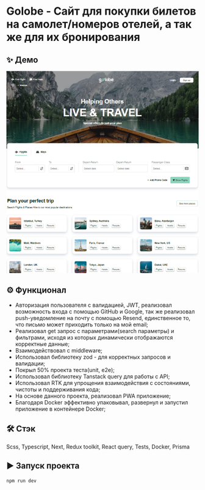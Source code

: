 # Golobe - Сайт для покупки билетов на самолет/номеров отелей, а так же для их бронирования

## ✨ Демо

![alt text](image.png)

## ⚙ Функционал

- Авторизация пользователя с валидацией, JWT, реализовал возможность входа с помощью GitHub и Google, так же реализовал push-уведомление на почту с помощью Resend, единственное то, что письмо может приходить только на мой email;
- Реализовал get запрос с параметрами(search параметры) и фильтрами, исходя из которых динамически отображаются корректные данные;
- Взаимодействовал с middleware;
- Использовал библиотеку zod - для корректных запросов и валидации;
- Покрыл 50% проекта теста(unit, e2e);
- Использовал библиотеку Tanstack query для работы с API;
- Использовал RTK для упрощения взаимодействия с состояниями, чистоты и поддерживания кода;
- На основе данного проекта, реализовал PWA приложение;
- Благодаря Docker эффективно упаковывал, развернул и запустил приложение в контейнере Docker;

## 🛠 Стэк

Scss, Typescript, Next, Redux toolkit, React query, Tests, Docker, Prisma

## ▶ Запуск проекта

`npm run dev`
